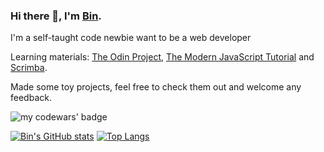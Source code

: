 ### Hi there 👋, I'm [Bin](https://github.com/Alicebond).

I'm a self-taught code newbie want to be a web developer

Learning materials: [The Odin Project](https://www.theodinproject.com/), [The Modern JavaScript Tutorial](https://javascript.info/) and [Scrimba](https://scrimba.com/).

Made some toy projects, feel free to check them out and welcome any feedback.

![my codewars' badge](https://www.codewars.com/users/reBreath2020/badges/large)

[![Bin's GitHub stats](https://github-readme-stats.vercel.app/api?username=Alicebond&count_private=true&show_icons=true)](https://github.com/Alicebond/github-readme-stats) [![Top Langs](https://github-readme-stats.vercel.app/api/top-langs/?username=Alicebond&layout=compact)](https://github.com/Alicebond/github-readme-stats)
